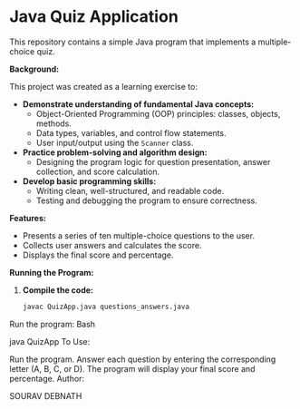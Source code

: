 # Java Quiz Application

This repository contains a simple Java program that implements a multiple-choice quiz. 

**Background:**

This project was created as a learning exercise to:

* **Demonstrate understanding of fundamental Java concepts:** 
    * Object-Oriented Programming (OOP) principles: classes, objects, methods.
    * Data types, variables, and control flow statements.
    * User input/output using the `Scanner` class.
* **Practice problem-solving and algorithm design:** 
    * Designing the program logic for question presentation, answer collection, and score calculation.
* **Develop basic programming skills:** 
    * Writing clean, well-structured, and readable code.
    * Testing and debugging the program to ensure correctness.

**Features:**

* Presents a series of ten multiple-choice questions to the user.
* Collects user answers and calculates the score.
* Displays the final score and percentage.

**Running the Program:**

1. **Compile the code:**
   ```bash
   javac QuizApp.java questions_answers.java
Run the program:
Bash

java QuizApp
To Use:

Run the program.
Answer each question by entering the corresponding letter (A, B, C, or D).
The program will display your final score and percentage.
Author:

SOURAV DEBNATH
